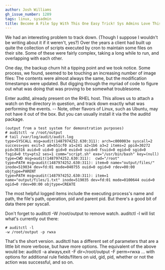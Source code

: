 ```yaml
---
author: Josh Williams
gh_issue_number: 1289
tags: linux, sysadmin
title: Become A File Spy With This One Easy Trick! Sys Admins Love This!
---
```


We had an interesting problem to track down. (Though I suppose I wouldn't be writing about it if it weren't, yes?) Over the years a client had built up quite the collection of scripts executed by cron to maintain some files on their site. Some of these were fairly complex, taking a long while to run, and overlapping with each other.

One day, the backup churn hit a tipping point and we took notice. Some process, we found, seemed to be touching an increasing number of image files: The contents were almost always the same, but the modification timestamps were updated. But digging through the myriad of code to figure out what was doing that was proving to be somewhat troublesome.

Enter auditd, already present on the RHEL host. This allows us to attach a watch on the directory in question, and track down exactly what was performing the events. -- Note, other flavors of Linux, such as Ubuntu, may not have it out of the box. But you can usually install it via the the auditd package.

```shell
(output from a test system for demonstration purposes)
# auditctl -w /root/output
# tail /var/log/audit/audit.log
type=SYSCALL msg=audit(1487974252.630:311): arch=c000003e syscall=2 success=yes exit=3 a0=b51cf0 a1=241 a2=1b6 a3=2 items=2 ppid=30272 pid=30316 auid=0 uid=0 gid=0 euid=0 suid=0 fsuid=0 egid=0 sgid=0 fsgid=0 tty=pts2 ses=1 comm="script.sh" exe="/usr/bin/bash" key=(null)
type=CWD msg=audit(1487974252.630:311):  cwd="/root"
type=PATH msg=audit(1487974252.630:311): item=0 name="output/files/" inode=519034 dev=fd:01 mode=040755 ouid=0 ogid=0 rdev=00:00 objtype=PARENT
type=PATH msg=audit(1487974252.630:311): item=1 name="output/files/1.txt" inode=519035 dev=fd:01 mode=0100644 ouid=0 ogid=0 rdev=00:00 objtype=CREATE
```
The most helpful logged items include the executing process's name and path, the file's path, operation, pid and parent pid. But there's a good bit of data there per syscall.

Don't forget to auditctl -W /root/output to remove watch. auditctl -l will list what's currently out there:

```shell
# auditctl -l
-w /root/output -p rwxa
```
That's the short version. auditctl has a different set of parameters that are a little bit more verbose, but have more options. The equivalent of the above would be: auditctl -a always,exit -F dir=/root/output -F perm=rwxa ... with options for additional rule fields/filters on uid, gid, pid, whether or not the action was successful, and so on.
